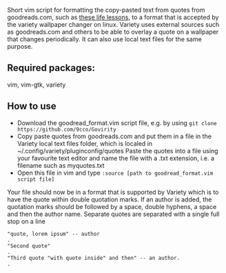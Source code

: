 Short vim script for formatting the copy-pasted text from quotes from goodreads.com, such
as [these life lessons](https://www.goodreads.com/quotes/tag/life-lesson?page=1),
to a format that is accepted by the variety wallpaper changer on linux. Variety uses external
sources such as goodreads.com and others to be able to overlay a quote on a wallpaper that
changes periodically. It can also use local text files for the same purpose.

## Required packages:
vim, vim-gtk, variety

## How to use
- Download the goodread_format.vim script file, e.g. by using `git clone https://github.com/9cco/Govirity`
- Copy paste quotes from goodreads.com and put them in a file in the Variety
    local text files folder, which is localed in ~/.config/variety/pluginconfig/quotes 
    Paste the quotes into a file using your favourite text editor and name the file with
    a .txt extension, i.e. a filename such as myquotes.txt
- Open this file in vim and type
`:source [path to goodread_format.vim script file]`

Your file should now be in a format that is supported by Variety which is to have the quote
within double quotation marks. If an author is added, the quotation marks should be followed by
a space, double hyphens, a space and then the author name. Separate quotes are separated with
a single full stop on a line
```
"quote, lorem ipsum" -- author
.
"Second quote"
.
"Third quote "with quote inside" and then" -- an author.
.
```
